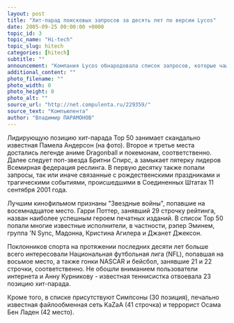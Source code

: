 ```yaml
---
layout: post
title: "Хит-парад поисковых запросов за десять лет по версии Lycos"
date: 2005-09-25 00:00:00 +0000
topic_id: 3
topic_name: "Hi-tech"
topic_slug: hitech
categories: [hitech]
subtitle: ""
announcement: "Компания Lycos обнародовала список запросов, которые чаще всего вводили пользователи поисковой системы Lycos Search в течение последних десяти лет."
additional_content: ""
photo_filename: ""
photo_width: 0
photo_height: 0
photo_alt: ""
source_url: "http://net.compulenta.ru/229359/"
source_text: "Компьюлента"
author: "Владимир ПАРАМОНОВ"
---
```

Лидирующую позицию хит-парада Тор 50 занимает скандально известная Памела Андерсон (на фото). Второе и третье места достались легенде аниме Dragonball и покемонам, соответственно. Далее следует поп-звезда Бритни Спирс, а замыкает пятерку лидеров Всемирная федерация реслинга. В первую десятку также попали запросы, так или иначе связанные с рождественскими праздниками и трагическими событиями, происшедшими в Соединенных Штатах 11 сентября 2001 года.

Лучшим кинофильмом признаны "Звездные войны", попавшие на восемнадцатое место. Гарри Поттер, занявший 29 строчку рейтинга, назван наиболее успешным героем печатных изданий. В список Тор 50 попали многие известные исполнители, в частности, рэпер Эминем, группа 'N Sync, Мадонна, Кристина Агилера и Джанет Джексон.

Поклонников спорта на протяжении последних десяти лет больше всего интересовали Национальная футбольная лига (NFL), попавшая на восьмое место, а также гонки NASCAR и бейсбол, занявшие 21 и 22 строчки, соответственно. Не обошли вниманием пользователи интернета и Анну Курникову - известная теннисистка отвоевала 23 позицию хит-парада.

Кроме того, в списке присутствуют Симпсоны (30 позиция), печально известная файлообменная сеть KaZaA (41 строчка) и террорист Осама Бен Ладен (42 место).
